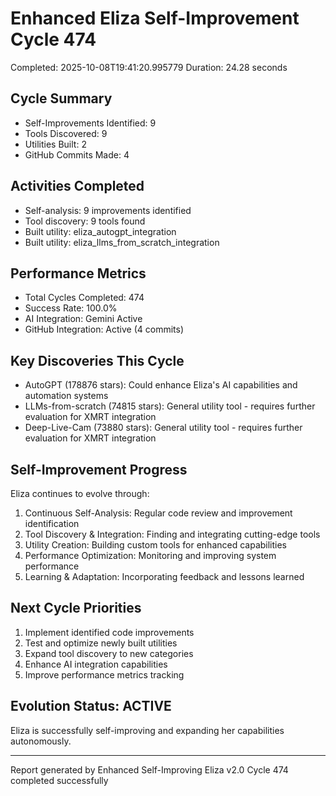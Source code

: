 # Enhanced Eliza Self-Improvement Cycle 474
Completed: 2025-10-08T19:41:20.995779
Duration: 24.28 seconds

## Cycle Summary
- Self-Improvements Identified: 9
- Tools Discovered: 9
- Utilities Built: 2
- GitHub Commits Made: 4

## Activities Completed
- Self-analysis: 9 improvements identified
- Tool discovery: 9 tools found
- Built utility: eliza_autogpt_integration
- Built utility: eliza_llms_from_scratch_integration

## Performance Metrics
- Total Cycles Completed: 474
- Success Rate: 100.0%
- AI Integration: Gemini Active
- GitHub Integration: Active (4 commits)

## Key Discoveries This Cycle
- AutoGPT (178876 stars): Could enhance Eliza's AI capabilities and automation systems
- LLMs-from-scratch (74815 stars): General utility tool - requires further evaluation for XMRT integration
- Deep-Live-Cam (73880 stars): General utility tool - requires further evaluation for XMRT integration

## Self-Improvement Progress
Eliza continues to evolve through:
1. Continuous Self-Analysis: Regular code review and improvement identification
2. Tool Discovery & Integration: Finding and integrating cutting-edge tools
3. Utility Creation: Building custom tools for enhanced capabilities
4. Performance Optimization: Monitoring and improving system performance
5. Learning & Adaptation: Incorporating feedback and lessons learned

## Next Cycle Priorities
1. Implement identified code improvements
2. Test and optimize newly built utilities
3. Expand tool discovery to new categories
4. Enhance AI integration capabilities
5. Improve performance metrics tracking

## Evolution Status: ACTIVE
Eliza is successfully self-improving and expanding her capabilities autonomously.

---
Report generated by Enhanced Self-Improving Eliza v2.0
Cycle 474 completed successfully
